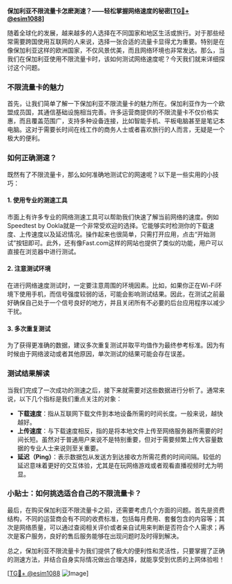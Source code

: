 **保加利亚不限流量卡怎麽測速？——轻松掌握网络速度的秘密[[TG💪+ @esim1088](https://t.me/s/esim1088)]**

随着全球化的发展，越来越多的人选择在不同国家和地区生活或旅行。对于那些经常需要跨国使用互联网的人来说，选择一张合适的流量卡显得尤为重要。特别是在像保加利亚这样的欧洲国家，不仅风景优美，而且网络环境也非常发达。那么，当我们在保加利亚使用不限流量卡时，该如何测试网络速度呢？今天我们就来详细探讨这个问题。

### 不限流量卡的魅力

首先，让我们简单了解一下保加利亚不限流量卡的魅力所在。保加利亚作为一个欧盟成员国，其通信基础设施相当完善。许多运营商提供的不限流量卡不仅价格实惠，而且覆盖范围广，支持多种设备连接，比如智能手机、平板电脑甚至是笔记本电脑。这对于需要长时间在线工作的商务人士或者喜欢旅行的人而言，无疑是一个极大的便利。

### 如何正确测速？

既然有了不限流量卡，那么如何准确地测试它的网速呢？以下是一些实用的小技巧：

#### 1. 使用专业的测速工具

市面上有许多专业的网络测速工具可以帮助我们快速了解当前网络的速度。例如Speedtest by Ookla就是一个非常受欢迎的选择。它能够实时检测你的下载速度、上传速度以及延迟情况。操作起来也很简单，只需打开应用，点击“开始测试”按钮即可。此外，还有像Fast.com这样的网站也提供了类似的功能，用户可以直接在浏览器中进行测试。

#### 2. 注意测试环境

在进行网络速度测试时，一定要注意周围的环境因素。比如，如果你正在Wi-Fi环境下使用手机，而信号强度较弱的话，可能会影响测试结果。因此，在测试之前最好确保自己处于一个信号良好的地方，并且关闭所有不必要的后台应用程序以减少干扰。

#### 3. 多次重复测试

为了获得更准确的数据，建议多次重复测试并取平均值作为最终参考标准。因为有时候由于网络波动或者其他原因，单次测试的结果可能会存在误差。

### 测试结果解读

当我们完成了一次成功的测速之后，接下来就需要对这些数据进行分析了。通常来说，以下几个指标是我们重点关注的对象：

- **下载速度**：指从互联网下载文件到本地设备所需的时间长度。一般来说，越快越好。
- **上传速度**：与下载速度相反，指的是将本地文件上传至网络服务器所需要的时间长短。虽然对于普通用户来说不是特别重要，但对于需要频繁上传大容量数据的专业人士来说则至关重要。
- **延迟（Ping）**：表示数据包从发送方到达接收方所需花费的时间间隔。较低的延迟意味着更好的交互体验，尤其是在玩网络游戏或者观看直播视频时尤为明显。

### 小贴士：如何挑选适合自己的不限流量卡？

最后，在购买保加利亚不限流量卡之前，还需要考虑几个方面的问题。首先是资费结构，不同的运营商会有不同的收费标准，包括每月费用、套餐包含的内容等；其次是网络质量，可以通过查阅相关评价或者亲自试用来判断是否符合个人需求；再次是客户服务，良好的售后服务能够在出现问题时及时得到解决。

总之，保加利亚不限流量卡为我们提供了极大的便利性和灵活性，只要掌握了正确的测速方法，并结合自身实际情况做出合理选择，就能享受到优质的上网体验啦！

[[TG💪+ @esim1088](https://t.me/s/esim1088) ![Image](https://i.postimg.cc/4NQfJmqS/Snipaste-2025-05-13-00-14-12.png)]